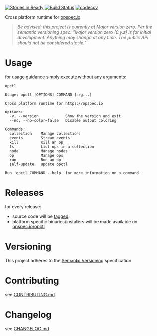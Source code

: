 [![Stories in Ready](https://badge.waffle.io/opspec-io/opctl.png?label=ready&title=Ready)](https://waffle.io/opspec-io/opctl)
[![Build Status](https://travis-ci.org/opspec-io/opctl.svg?branch=master)](https://travis-ci.org/opspec-io/opctl)
[![codecov](https://codecov.io/gh/opspec-io/opctl/branch/master/graph/badge.svg)](https://codecov.io/gh/opspec-io/opctl)

Cross platform runtime for [opspec.io](https://opspec.io)

> *Be advised: this project is currently at Major version zero. Per the
> semantic versioning spec: "Major version zero (0.y.z) is for initial
> development. Anything may change at any time. The public API should
> not be considered stable."*

# Usage

for usage guidance simply execute without any arguments:

```SHELL
opctl

Usage: opctl [OPTIONS] COMMAND [arg...]

Cross platform runtime for https://opspec.io

Options:
  -v, --version            Show the version and exit
  --nc, --no-color=false   Disable output coloring

Commands:
  collection    Manage collections
  events        Stream events
  kill          Kill an op
  ls            List ops in a collection
  node          Manage nodes
  op            Manage ops
  run           Run an op
  self-update   Update opctl

Run 'opctl COMMAND --help' for more information on a command.
```

# Releases

for every release:

- source code will be [tagged](https://github.com/opspec-io/opctl/tags).
- platform specific binaries/installers will be made available on
  [opspec.io/opctl](https://opspec.io/opctl/)

# Versioning

This project adheres to the [Semantic Versioning](http://semver.org/)
specification

# Contributing

see [CONTRIBUTING.md](CONTRIBUTING.md)

# Changelog

see [CHANGELOG.md](CHANGELOG.md)

